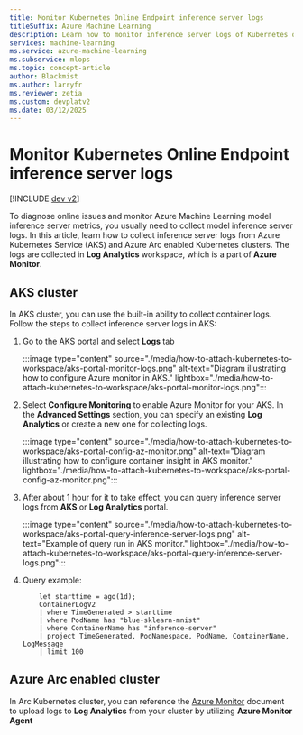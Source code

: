 ```yaml
---
title: Monitor Kubernetes Online Endpoint inference server logs
titleSuffix: Azure Machine Learning
description: Learn how to monitor inference server logs of Kubernetes online endpoint
services: machine-learning
ms.service: azure-machine-learning
ms.subservice: mlops
ms.topic: concept-article
author: Blackmist
ms.author: larryfr
ms.reviewer: zetia
ms.custom: devplatv2
ms.date: 03/12/2025
---
```


# Monitor Kubernetes Online Endpoint inference server logs

[!INCLUDE [dev v2](includes/machine-learning-dev-v2.md)]


To diagnose online issues and monitor Azure Machine Learning model inference server metrics, you usually need to collect model inference server logs. In this article, learn how to collect inference server logs from Azure Kubernetes Service (AKS) and Azure Arc enabled Kubernetes clusters. The logs are collected in **Log Analytics** workspace, which is a part of **Azure Monitor**.

## AKS cluster

In AKS cluster, you can use the built-in ability to collect container logs. Follow the steps to collect inference server logs in AKS:

1. Go to the AKS portal and select **Logs** tab

    :::image type="content" source="./media/how-to-attach-kubernetes-to-workspace/aks-portal-monitor-logs.png" alt-text="Diagram illustrating how to configure Azure monitor in AKS." lightbox="./media/how-to-attach-kubernetes-to-workspace/aks-portal-monitor-logs.png":::

1. Select **Configure Monitoring** to enable Azure Monitor for your AKS. In the **Advanced Settings** section, you can specify an existing **Log Analytics** or create a new one for collecting logs.

    :::image type="content" source="./media/how-to-attach-kubernetes-to-workspace/aks-portal-config-az-monitor.png" alt-text="Diagram illustrating how to configure container insight in AKS monitor." lightbox="./media/how-to-attach-kubernetes-to-workspace/aks-portal-config-az-monitor.png":::

1. After about 1 hour for it to take effect, you can query inference server logs from **AKS** or **Log Analytics** portal.

    :::image type="content" source="./media/how-to-attach-kubernetes-to-workspace/aks-portal-query-inference-server-logs.png" alt-text="Example of query run in AKS monitor." lightbox="./media/how-to-attach-kubernetes-to-workspace/aks-portal-query-inference-server-logs.png":::

1. Query example:
    ```
        let starttime = ago(1d);
        ContainerLogV2
        | where TimeGenerated > starttime
        | where PodName has "blue-sklearn-mnist"
        | where ContainerName has "inference-server"
        | project TimeGenerated, PodNamespace, PodName, ContainerName, LogMessage
        | limit 100
    ```

## Azure Arc enabled cluster

In Arc Kubernetes cluster, you can reference the [Azure Monitor](/azure/azure-monitor/) document to upload logs to **Log Analytics** from your cluster by utilizing **Azure Monitor Agent**
